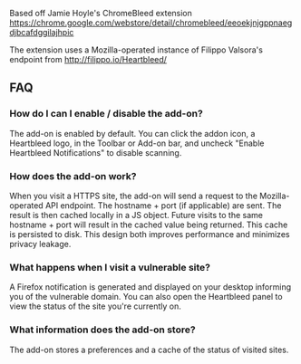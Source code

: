 Based off Jamie Hoyle's ChromeBleed extension
https://chrome.google.com/webstore/detail/chromebleed/eeoekjnjgppnaegdjbcafdggilajhpic

The extension uses a Mozilla-operated instance of Filippo Valsora's endpoint
from http://filippo.io/Heartbleed/

## FAQ

### How do I can I enable / disable the add-on?

The add-on is enabled by default. You can click the addon icon, a Heartbleed
logo, in the Toolbar or Add-on bar, and uncheck "Enable Heartbleed
Notifications" to disable scanning.

### How does the add-on work?

When you visit a HTTPS site, the add-on will send a request to the Mozilla-operated API endpoint. The hostname + port (if applicable) are sent. The result is then cached locally in a JS object. Future visits to the same hostname + port will result in the cached value being returned. This cache is persisted to disk. This design both improves performance and minimizes privacy leakage.

### What happens when I visit a vulnerable site?

A Firefox notification is generated and displayed on your desktop informing you of the vulnerable domain. You can also open the Heartbleed panel to view the status of the site you're currently on.

### What information does the add-on store?

The add-on stores a preferences and a cache of the status of visited sites.
